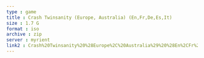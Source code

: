 ```yaml
---
type : game
title : Crash Twinsanity (Europe, Australia) (En,Fr,De,Es,It)
size : 1.7 G
format : iso
archive : zip
server : myrient
link2 : Crash%20Twinsanity%20%28Europe%2C%20Australia%29%20%28En%2CFr%2CDe%2CEs%2CIt%29
---
```

